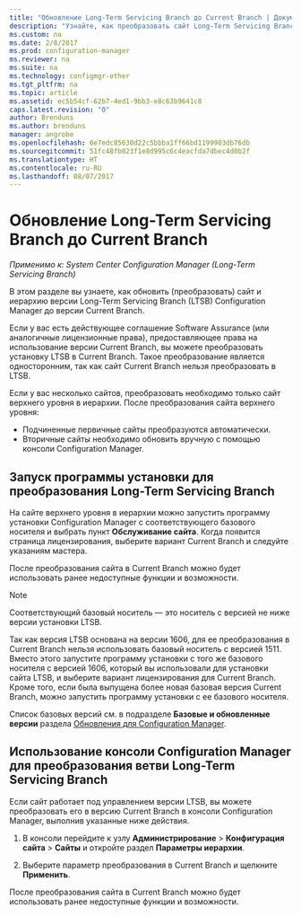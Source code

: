 ```yaml
---
title: "Обновление Long-Term Servicing Branch до Current Branch | Документы Майкрософт"
description: "Узнайте, как преобразовать сайт Long-Term Servicing Branch в сайт Current Branch."
ms.custom: na
ms.date: 2/8/2017
ms.prod: configuration-manager
ms.reviewer: na
ms.suite: na
ms.technology: configmgr-other
ms.tgt_pltfrm: na
ms.topic: article
ms.assetid: ec5b54cf-62b7-4ed1-9bb3-e8c63b9641c8
caps.latest.revision: "0"
author: Brenduns
ms.author: brenduns
manager: angrobe
ms.openlocfilehash: 6e7edc85630d22c5bbba1ff66bd1199903db76db
ms.sourcegitcommit: 51fc48fb023f1e8d995c6c4eacfda7dbec4d0b2f
ms.translationtype: HT
ms.contentlocale: ru-RU
ms.lasthandoff: 08/07/2017
---
```

# <a name="upgrade-the-long-term-servicing-branch-to-the-current-branch"></a>Обновление Long-Term Servicing Branch до Current Branch

*Применимо к: System Center Configuration Manager (Long-Term Servicing Branch)*

В этом разделе вы узнаете, как обновить (преобразовать) сайт и иерархию версии Long-Term Servicing Branch (LTSB) Configuration Manager до версии Current Branch.

Если у вас есть действующее соглашение Software Assurance (или аналогичные лицензионные права), предоставляющее права на использование версии Current Branch, вы можете преобразовать установку LTSB в Current Branch.  Такое преобразование является односторонним, так как сайт Current Branch нельзя преобразовать в LTSB.

Если у вас несколько сайтов, преобразовать необходимо только сайт верхнего уровня в иерархии. После преобразования сайта верхнего уровня:
- Подчиненные первичные сайты преобразуются автоматически.
-   Вторичные сайты необходимо обновить вручную с помощью консоли Configuration Manager.

## <a name="run-setup-to-convert-the-long-term-servicing-branch"></a>Запуск программы установки для преобразования Long-Term Servicing Branch
На сайте верхнего уровня в иерархии можно запустить программу установки Configuration Manager с соответствующего базового носителя и выбрать пункт **Обслуживание сайта**.  Когда появится страница лицензирования, выберите вариант Current Branch и следуйте указаниям мастера.

После преобразования сайта в Current Branch можно будет использовать ранее недоступные функции и возможности.

> [!NOTE]  
> Соответствующий базовый носитель — это носитель с версией не ниже версии установки LTSB.

Так как версия LTSB основана на версии 1606, для ее преобразования в Current Branch нельзя использовать базовый носитель с версией 1511. Вместо этого запустите программу установки с того же базового носителя с версией 1606, который вы использовали для установки сайта LTSB, и выберите вариант лицензирования для Current Branch.  Кроме того, если была выпущена более новая базовая версия Current Branch, можно запустить программу установки с ее базового носителя.

Список базовых версий см. в подразделе **Базовые и обновленные версии** раздела [Обновления для Configuration Manager](/sccm/core/servers/manage/updates).

## <a name="use-the-configuration-manager-console-to-convert-the-long-term-servicing-branch"></a>Использование консоли Configuration Manager для преобразования ветви Long-Term Servicing Branch
Если сайт работает под управлением версии LTSB, вы можете преобразовать его в версию Current Branch в консоли Configuration Manager, выполнив указанные ниже действия.

 1. В консоли перейдите к узлу **Администрирование** > **Конфигурация сайта** > **Сайты** и откройте раздел **Параметры иерархии**.  

 2. Выберите параметр преобразования в Current Branch и щелкните **Применить**.  

После преобразования сайта в Current Branch можно будет использовать ранее недоступные функции и возможности.
